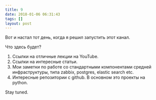 ```yaml
---
title: 9
date: 2018-01-06 06:31:43
tags: []
layout: post
---
```


Вот и настал тот день, когда я решил запустить этот канал.

Что здесь будет?

1. Ссылки на отличные лекции на YouTube.
2. Ссылки на интересные статьи.
3. Мои заметки по работе со стандартными компонентами средней инфраструктуры, типа zabbix, postgres, elastic search etc.
4. Интересные репозитории с github. В основном это проекты на python.

Stay tuned.
